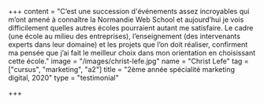 +++
content = "C’est une succession d'événements assez incroyables qui m’ont amené à connaître la Normandie Web School et aujourd’hui je vois difficilement quelles autres écoles pourraient autant me satisfaire. Le cadre (une école au milieu des entreprises), l’enseignement (des intervenants experts dans leur domaine) et les projets que l’on doit réaliser, confirment ma pensée que j’ai fait le meilleur choix dans mon orientation en choisissant cette école."
image = "/images/christ-lefe.jpg"
name = "Christ Lefe"
tag = ["cursus", "marketing", "a2"]
title = "2ème année spécialité marketing digital, 2020"
type = "testimonial"

+++
